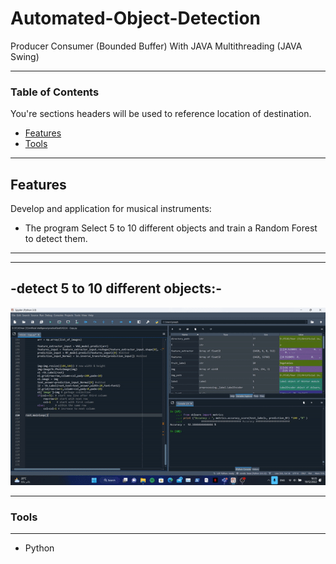 # Automated-Object-Detection
Producer Consumer (Bounded Buffer) With JAVA Multithreading (JAVA Swing)

----
### Table of Contents
You're sections headers will be used to reference location of destination.

- [Features](#Features)
- [Tools](#Tools)

---

## Features

Develop and application for musical instruments: 

- The program Select 5 to 10 different objects and train a Random Forest to detect them.

---

---
-detect 5 to 10 different objects:-
---
![](https://github.com/Joseph-Essa/Automated-Object-Detection/blob/main/Gif/ezgif.com-video-to-gif.gif)


---
### Tools
----
- Python


